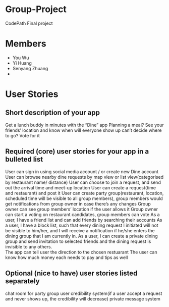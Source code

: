 # Group-Project
CodePath Final project

# Members
- You Wu
- Yi Huang
- Senyang Zhuang
- 
# User Stories

## Short description of your app
Get a lunch buddy in minutes with the “Dine” app
Planning a meal? See your friends’ location and know when will everyone show up
can’t decide where to go? Vote for it
## Required (core) user stories for your app in a bulleted list
User can sign in using social media account / or create new Dine account
User can browse nearby dine requests by map view or list view(categorised by restaurant name/ distance)
User can choose to join a request, and send out the arrival time and meet-up location
User can create a request(time and restaurant) and post it
User can create party group(restaurant, location, scheduled time will be visible to all group members), group members would get notifications from group owner in case there’s any changes
Group owner can see group members’ location if the user allows it
Group owner can start a voting on restaurant candidates, group members can vote
As a user, I have a friend list  and can add friends by searching their accounts 
As a user, I have a block list, such that every dining request I initiated will not be visible to him/her, and I will receive a notification if he/she enters the dining group that I am currently in.
As a user, I can create a private dining group and send invitation to selected friends and the dining request is invisible to any others.  
The app can tell user the direction to the chosen restuarant
The user can know how much money each needs to pay and tips as well

## Optional (nice to have) user stories listed separately
chat room for party group
user credibility system(if a user accept a request and never shows up, the credibility will decrease)
private message system






